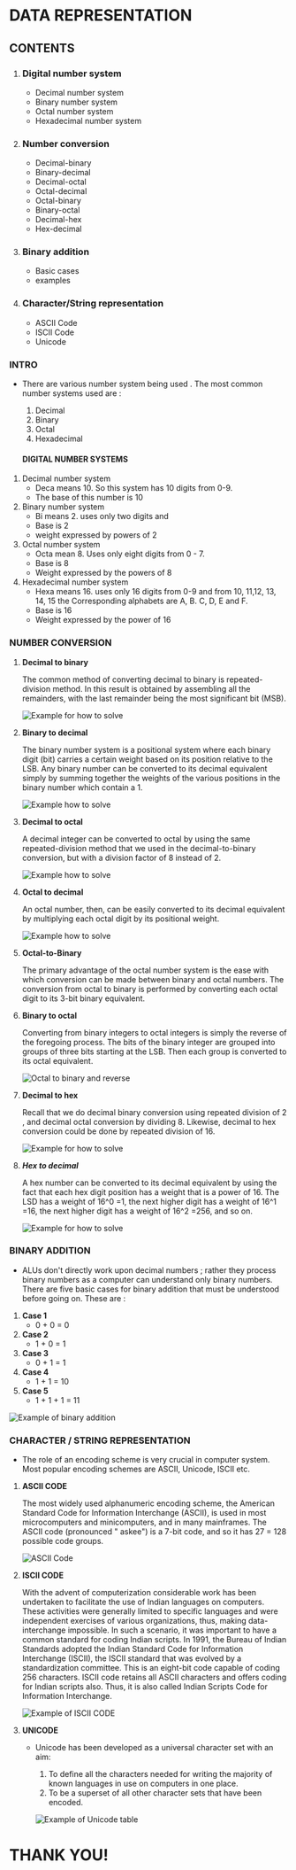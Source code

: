 # DATA REPRESENTATION 

## CONTENTS

1. ### Digital number system

   - Decimal number system
   - Binary number system
   - Octal number system
   - Hexadecimal number system

2. ### Number conversion

   - Decimal-binary
   - Binary-decimal
   - Decimal-octal
   - Octal-decimal
   - Octal-binary
   - Binary-octal
   - Decimal-hex
   - Hex-decimal

3. ### Binary addition

   - Basic cases
   - examples

4. ### Character/String representation

   - ASCII Code
   - ISCII Code
   - Unicode

### INTRO

- There are various number system being used . The most common number systems used are :

  1. Decimal
  2. Binary
  3. Octal
  4. Hexadecimal

  #### **DIGITAL NUMBER SYSTEM**S

1. Decimal number system
   - Deca means 10. So this system has 10 digits from 0-9.
   - The base of this number is 10
2. Binary number system
   - Bi means 2. uses only two digits and
   - Base is 2
   - weight expressed by powers of 2
3. Octal number system
   - Octa mean 8. Uses only eight digits from 0 - 7.
   - Base is 8
   - Weight expressed by the powers of 8
4. Hexadecimal number system
   - Hexa means 16. uses only 16 digits from 0-9 and from 10, 11,12, 13, 14, 15 the Corresponding alphabets are A, B. C, D, E and F.
   - Base is 16
   - Weight expressed by the power of 16

### NUMBER CONVERSION

1. **Decimal to binary**

   The common method of converting decimal to binary is repeated-division method. In this result is obtained by assembling all the remainders, with the last remainder being the most significant bit (MSB).

   ![Example for how to solve](https://cdn.programiz.com/sites/tutorial2program/files/decimal-to-binary-conversion_0.jpg)
2. **Binary to decimal**

   The binary number system is a positional system where each binary digit (bit) carries a certain weight based on its position relative to the LSB. Any binary number can be converted to its decimal equivalent simply by summing together the weights of the various positions in the binary number which contain a 1.

   ![Example how to solve](https://www.geeksforgeeks.org/wp-content/uploads/binary2decimal.png)
3. **Decimal to octal**

   A decimal integer can be converted to octal by using the same repeated-division method that we used in the decimal-to-binary conversion, but with a division factor of 8 instead of 2.

   ![Example how to solve](https://4.bp.blogspot.com/-nJlq9RNSsw4/XCZw_Bol7NI/AAAAAAAAATM/b4ZSUg7U2cYJrwsZ9rix1DlgOhQLVNUjgCLcBGAs/s1600/convert-decimal-to-octal-in-java.PNG)
4. **Octal to decimal**

   An octal number, then, can be easily converted to its decimal equivalent by multiplying each octal digit by its positional weight.

   ![Example how to solve](https://www.onlinemath4all.com/images/octal2decimal.png)
5. **Octal-to-Binary**

   The primary advantage of the octal number system is the ease with which conversion can be made between binary and octal numbers. The conversion from octal to binary is performed by converting each octal digit to its 3-bit binary equivalent.
6. **Binary to octal**

   Converting from binary integers to octal integers is simply the reverse of the foregoing process. The bits of the binary integer are grouped into groups of three bits starting at the LSB. Then each group is converted to its octal equivalent.

   ![Octal to binary and reverse](https://adamwsonu.files.wordpress.com/2010/02/oct2bin.png)
7. **Decimal to hex**

   Recall that we do decimal binary conversion using repeated division of 2 , and decimal octal conversion by dividing 8. Likewise, decimal to hex conversion could be done by repeated division of 16.

   ![Example for how to solve](https://worldtechjournal.com/wp-content/uploads/2021/04/decimal-to-hexadecimal-conversion-of-number-system-decimal-to-hexadecimal-hexadecimal-number-system-decimal-number-system-2.jpg)
8. ***Hex to decimal***

   A hex number can be converted to its decimal equivalent by using the fact that each hex digit position has a weight that is a power of 16. The LSD has a weight of 16^0 =1, the next higher digit has a weight of 16^1 =16, the next higher digit has a weight of 16^2 =256, and so on.

   ![Example for how to solve](https://i.ytimg.com/vi/70K48wueAQg/maxresdefault.jpg)

### BINARY ADDITION

- ALUs don't directly work upon decimal numbers ; rather they process binary numbers as a computer can understand only binary numbers. There are five basic cases for binary addition that must be understood before going on. These are :

1. **Case 1**
   - 0 + 0 = 0
2. **Case 2**
   - 1 + 0 = 1
3. **Case 3**
   - 0 + 1 = 1
4. **Case 4**
   - 1 + 1 = 10
5. **Case 5**
   - 1 + 1 + 1 = 11

![Example of binary addition](https://i2.wp.com/technobyte.org/wp-content/uploads/2020/01/Binary-Addition-Example-e1578686492368.jpg?ssl=1)

### CHARACTER / STRING REPRESENTATION

- The role of an encoding scheme is very crucial in computer system. Most popular encoding schemes are ASCII, Unicode, ISCII etc.

1. **ASCII CODE**

   The most widely used alphanumeric encoding scheme, the American Standard Code for Information Interchange (ASCII), is used in most microcomputers and minicomputers, and in many mainframes. The ASCII code (pronounced " askee") is a 7-bit code, and so it has 27 = 128 possible code groups.

   ![ASCII Code](https://i.ytimg.com/vi/H4l42nbYmrU/maxresdefault.jpg)
2. **ISCII CODE**

   With the advent of computerization considerable work has been undertaken to facilitate the use of Indian languages on computers. These activities were generally limited to specific languages and were independent exercises of various organizations, thus, making data-interchange impossible. In such a scenario, it was important to have a common standard for coding Indian scripts. In 1991, the Bureau of Indian Standards adopted the Indian Standard Code for Information Interchange (ISCII), the ISCII standard that was evolved by a standardization committee. This is an eight-bit code capable of coding 256 characters. ISCII code retains all ASCII characters and offers coding for Indian scripts also. Thus, it is also called Indian Scripts Code for Information Interchange.

   ![Example of ISCII CODE](https://nirav.com.np/uploads/codepoint_table.png)

3. **UNICODE**

   - Unicode has been developed as a universal character set with an aim:

     1. To define all the characters needed for writing the majority of known languages in use on computers in one place.
     2. To be a superset of all other character sets that have been encoded.

     ![Example of Unicode table](https://i.insider.com/567ea534e6183e26008b4f0e)

# THANK YOU!